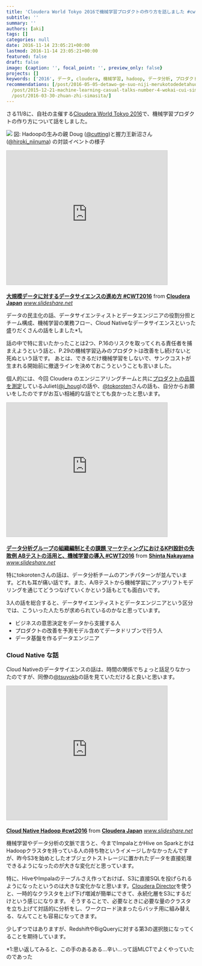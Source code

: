 ```yaml
---
title: 'Cloudera World Tokyo 2016で機械学習プロダクトの作り方を話しました #cwt2016'
subtitle: ''
summary: ''
authors: [aki]
tags: []
categories: null
date: 2016-11-14 23:05:21+00:00
lastmod: 2016-11-14 23:05:21+00:00
featured: false
draft: false
image: {caption: '', focal_point: '', preview_only: false}
projects: []
keywords: ['2016', データ, cloudera, 機械学習, hadoop, データ分析, プロダクト, テスト, チーム, slideshare]
recommendations: [/post/2016-05-05-detawo-ge-suo-niji-merukotodedetahuo-yong-nomin-zhu-hua-gajin-ndahua/,
  /post/2015-12-21-machine-learning-casual-talks-number-4-wokai-cui-simasita-number-mlct/,
  /post/2016-03-30-zhuan-zhi-simasita/]
---
```

さる11/8に、自社の主催する[Cloudera World Tokyo 2016](http://www.clouderaworldtokyo.com/)で、機械学習プロダクトの作り方について話をしました。

![](/img/2016/11/14/230521/20161108182005.jpg)
図: Hadoopの生みの親 Doug ([@cutting](https://twitter.com/cutting))と握力王新沼さん ([@hiroki_niinuma](https://twitter.com/hiroki_niinuma)) の対談イベントの様子

<iframe src="https://www.slideshare.net/slideshow/embed_code/key/B8ylsXGU1Awlts" width="427" height="356" frameborder="0" marginwidth="0"; marginheight="0" scrolling="n" style="border:1px solid #CCC; border-width:1px; margin-bottom:5px; max-width: 100%;" allowfullscreen> </iframe>

  **[大規模データに対するデータサイエンスの進め方 #CWT2016](https://www.slideshare.net/Cloudera_jp/data-science-toward-big-data-cwt2016 "大規模データに対するデータサイエンスの進め方 #CWT2016")** from **[Cloudera Japan](http://www.slideshare.net/Cloudera_jp)** 
<cite class="hatena-citation"><a href="http://www.slideshare.net/Cloudera_jp/data-science-toward-big-data-cwt2016">www.slideshare.net</a></cite>

データの民主化の話、データサイエンティストとデータエンジニアの役割分担とチーム構成、機械学習の業務フロー、Cloud Nativeなデータサイエンスといった盛りだくさんの話をしました\*1。

話の中で特に言いたかったことは2つ、P.16のリスクを取ってくれる責任者を捕まえようという話と、P.29の機械学習込みのプロダクトは改善をし続けないと死ぬという話です。 あとは、できるだけ機械学習をしないで、サンクコストが生まれる開始前に撤退ラインを決めておこうということも言いました。

個人的には、今回 Cloudera のエンジニアリングチームと共に[プロダクトの品質を測定](http://www.clouderaworldtokyo.com/session-download/B2-Measuring%20Software%20Quality-%20v2.pdf)しているJuliet([@j\_houg](https://twitter.com/j_houg))の話や、[@tokoroten](https://twitter.com/tokoroten)さんの話も、自分からお願いをしたのですがお互い相補的な話でとても良かったと思います。

<iframe src="https://www.slideshare.net/slideshow/embed_code/key/ypsEOVchFn6g4u" width="427" height="356" frameborder="0" marginwidth="0" marginheight="0" scrolling="no" style="border:1px solid #CCC; border-width:1px; margin-bottom:5px; max-width: 100%;" allowfullscreen> </iframe>

  **[データ分析グループの組織編制とその課題 マーケティングにおけるKPI設計の失敗例 ABテストの活用と、機械学習の導入 #CWT2016](https://www.slideshare.net/TokorotenNakayama/kpi-ab-cwt2016 "データ分析グループの組織編制とその課題 マーケティングにおけるKPI設計の失敗例 ABテストの活用と、機械学習の導入 #CWT2016")** from **[Shinta Nakayama](http://www.slideshare.net/TokorotenNakayama)** 
<cite class="hatena-citation"><a href="http://www.slideshare.net/TokorotenNakayama/kpi-ab-cwt2016">www.slideshare.net</a></cite>

特にtokorotenさんの話は、データ分析チームのアンチパターンが並んでいます。どれも耳が痛い話です。また、A/Bテストから機械学習にアップリフトモデリングを通じてどうつなげていくかという話もとても面白いです。

3人の話を総合すると、データサイエンティストとデータエンジニアという区分では、こういった人たちが求められているのかなと思っています。

- ビジネスの意思決定をデータから支援する人
- プロダクトの改善を予測モデル含めてデータドリブンで行う人
- データ基盤を作るデータエンジニア

### Cloud Native な話

Cloud Nativeのデータサイエンスの話は、時間の関係でちょっと話足りなかったのですが、同僚の[@tsuyokb](https://twitter.com/tsuyokb)の話を見ていただけると良いと思います。

<iframe src="https://www.slideshare.net/slideshow/embed_code/key/cnkUJMqWQx34c2" width="427" height="356" frameborder="0" marginwidth="0" marginheight="0" scrolling="no" style="border:1px solid #CCC; border-width:1px; margin-bottom:5px; max-width: 100%;" allowfullscreen> </iframe>

  **[Cloud Native Hadoop #cwt2016](https://www.slideshare.net/Cloudera_jp/cloud-native-hadoop "Cloud Native Hadoop #cwt2016")** from **[Cloudera Japan](http://www.slideshare.net/Cloudera_jp)** 
<cite class="hatena-citation"><a href="http://www.slideshare.net/Cloudera_jp/cloud-native-hadoop">www.slideshare.net</a></cite>

機械学習やデータ分析の文脈で言うと、今までImpalaとかHive on SparkとかはHadoopクラスタを持っている人の持ち物というイメージしかなかったんですが、昨今S3を始めとしたオブジェクトストレージに置かれたデータを直接処理できるようになったのが大きな変化だと思っています。

特に、HiveやImpalaのテーブルさえ作っておけば、S3に直接SQLを投げられるようになったというのは大きな変化かなと思います。[Cloudera Director](http://www.cloudera.com/downloads/director/2-2-0.html)を使うと、一時的なクラスタを上げ下げ増減が簡単にできて、永続化層をS3にするだけという感じになります。 そうすることで、必要なときに必要な量のクラスタを立ち上げて対話的に分析をし、ワークロード決まったらバッチ用に組み替える、なんてことも容易になってきます。

少しずつではありますが、RedshiftやBigQueryに対する第3の選択肢になってくることを期待しています。

\*1:思い返してみると、この手のあるある...辛い...って話MLCTでよくやっていたのであった


